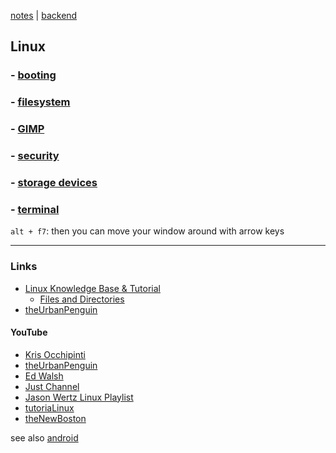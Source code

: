 [notes](../index.md) | [backend](../backend.md)

## Linux

### - [booting](booting.md)
### - [filesystem](filesystem.md)
### - [GIMP](../cg/gimp.md)
### - [security](security.md)
### - [storage devices](storageDevices.md)
### - [terminal](terminal.md)

`alt + f7`: then you can move your window around with arrow keys


---

### Links
- [Linux Knowledge Base & Tutorial](http://www.linux-tutorial.info/modules.php?name=MContent&pageid=224)
  - [Files and Directories](http://www.linux-tutorial.info/modules.php?name=MContent&pageid=4)
- [theUrbanPenguin](https://www.theurbanpenguin.com)

#### YouTube
- [Kris Occhipinti](https://www.youtube.com/channel/UCf93fPKwotph47H3_KDcRyg)
- [theUrbanPenguin](https://www.youtube.com/user/theurbanpenguin/featured)
- [Ed Walsh](https://www.youtube.com/channel/UCDNc_ywJctbGt5DXZDr5Nmw)
- [Just Channel](https://www.youtube.com/user/ddkdhar/featured)
- [Jason Wertz Linux Playlist](https://www.youtube.com/playlist?list=PLHE8wkAai4cpXWVhQw4vU0GOQ98NUzrnC)
- [tutoriaLinux](https://www.youtube.com/channel/UCvA_wgsX6eFAOXI8Rbg_WiQ)
- [theNewBoston](https://www.youtube.com/user/thenewboston/)

see also [android](../android.md)
